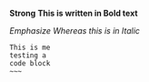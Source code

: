 **Strong** __This is written in Bold text__

*Emphasize* _Whereas this is in Italic_

~~~~
This is me
testing a
code block
~~~


